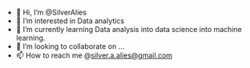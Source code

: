 - 👋 Hi, I’m @SilverAlies
- 👀 I’m interested in Data analytics
- 🌱 I’m currently learning Data analysis into data science into machine learning.
- 💞️ I’m looking to collaborate on ...
- 📫 How to reach me @silver.a.alies@gmail.com

<!---
SilverAlies/SilverAlies is a ✨ special ✨ repository because its `README.md` (this file) appears on your GitHub profile.
You can click the Preview link to take a look at your changes.
--->
